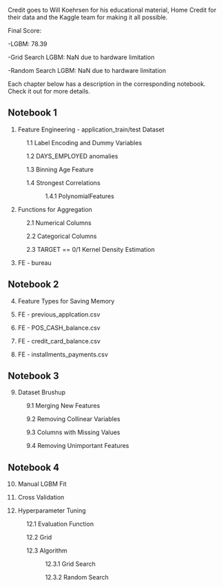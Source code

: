 Credit goes to Will Koehrsen for his educational material,  Home Credit for their data and the Kaggle team for making it all possible.

Final Score:

-LGBM: 78.39

-Grid Search LGBM: NaN due to hardware limitation

-Random Search LGBM: NaN due to hardware limitation

Each chapter below has a description in the corresponding notebook. Check it out for more details.

## Notebook 1
1. Feature Engineering - application_train/test Dataset

$~~~~~~~~~~$ 1.1 Label Encoding and Dummy Variables

$~~~~~~~~~~$ 1.2 DAYS_EMPLOYED anomalies
  
$~~~~~~~~~~$ 1.3 Binning Age Feature
  
$~~~~~~~~~~$ 1.4 Strongest Correlations

$~~~~~~~~~~$ $~~~~~~~~~~$ 1.4.1 PolynomialFeatures
    
2. Functions for Aggregation

$~~~~~~~~~~$ 2.1 Numerical Columns
  
$~~~~~~~~~~$ 2.2 Categorical Columns
  
$~~~~~~~~~~$ 2.3 TARGET == 0/1 Kernel Density Estimation
  
3. FE - bureau
## Notebook 2
4. Feature Types for Saving Memory
 
5. FE - previous_applcation.csv

6. FE - POS_CASH_balance.csv

7. FE - credit_card_balance.csv

8. FE - installments_payments.csv

## Notebook 3
9. Dataset Brushup

$~~~~~~~~~~$ 9.1 Merging New Features

$~~~~~~~~~~$ 9.2 Removing Collinear Variables

$~~~~~~~~~~$ 9.3 Columns with Missing Values

$~~~~~~~~~~$ 9.4 Removing Unimportant Features

## Notebook 4
10. Manual LGBM Fit

11. Cross Validation

12. Hyperparameter Tuning

$~~~~~~~~~~$ 12.1 Evaluation Function

$~~~~~~~~~~$ 12.2 Grid

$~~~~~~~~~~$ 12.3 Algorithm

$~~~~~~~~~~$ $~~~~~~~~~~$ 12.3.1 Grid Search

$~~~~~~~~~~$ $~~~~~~~~~~$ 12.3.2 Random Search
